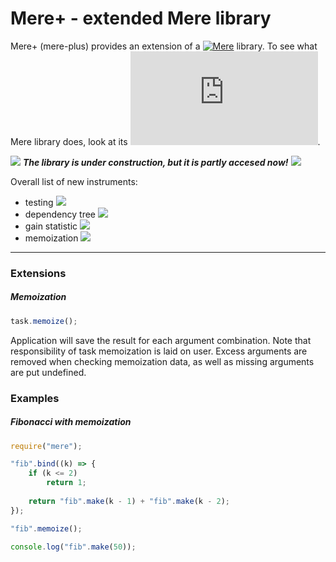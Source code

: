 # Mere+ - extended Mere library

Mere+ (mere-plus) provides an extension of a [![Mere](https://github.com/GlaDos28/mere)]() library.
To see what Mere library does, look at its [![README](https://github.com/GlaDos28/mere/blob/master/README.md)]().

<img src="https://s28.postimg.org/5j9r5brv1/danger.png"> ***The library is under construction, but it is partly accesed now!*** <img src="https://s28.postimg.org/5j9r5brv1/danger.png">

Overall list of new instruments:

- testing <img src="https://s27.postimg.org/3npt6xm9f/unchecked_1.png">
- dependency tree <img src="https://s27.postimg.org/3npt6xm9f/unchecked_1.png">
- gain statistic <img src="https://s27.postimg.org/3npt6xm9f/unchecked_1.png">
- memoization <img src="https://s24.postimg.org/4ar2fhkk5/checked.png">

___

### Extensions

##### Memoization

```javascript
task.memoize();
```

Application will save the result for each argument combination. Note that responsibility of task memoization is laid on user.
Excess arguments are removed when checking memoization data, as well as missing arguments are put undefined.

### Examples

##### Fibonacci with memoization

```javascript
require("mere");

"fib".bind((k) => {
	if (k <= 2)
		return 1;
	
	return "fib".make(k - 1) + "fib".make(k - 2);
});

"fib".memoize();

console.log("fib".make(50));
```

